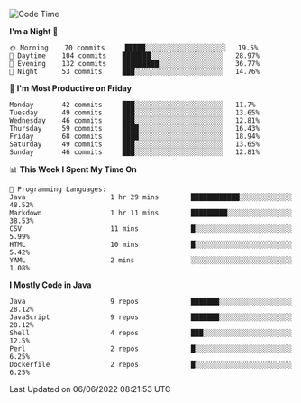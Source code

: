 <!--START_SECTION:waka-->
![Code Time](http://img.shields.io/badge/Code%20Time-0%20secs-blue)

**I'm a Night 🦉** 

```text
🌞 Morning    70 commits     █████░░░░░░░░░░░░░░░░░░░░   19.5% 
🌆 Daytime    104 commits    ███████░░░░░░░░░░░░░░░░░░   28.97% 
🌃 Evening    132 commits    █████████░░░░░░░░░░░░░░░░   36.77% 
🌙 Night      53 commits     ███░░░░░░░░░░░░░░░░░░░░░░   14.76%

```
📅 **I'm Most Productive on Friday** 

```text
Monday       42 commits     ███░░░░░░░░░░░░░░░░░░░░░░   11.7% 
Tuesday      49 commits     ███░░░░░░░░░░░░░░░░░░░░░░   13.65% 
Wednesday    46 commits     ███░░░░░░░░░░░░░░░░░░░░░░   12.81% 
Thursday     59 commits     ████░░░░░░░░░░░░░░░░░░░░░   16.43% 
Friday       68 commits     ████░░░░░░░░░░░░░░░░░░░░░   18.94% 
Saturday     49 commits     ███░░░░░░░░░░░░░░░░░░░░░░   13.65% 
Sunday       46 commits     ███░░░░░░░░░░░░░░░░░░░░░░   12.81%

```


📊 **This Week I Spent My Time On** 

```text
💬 Programming Languages: 
Java                     1 hr 29 mins        ████████████░░░░░░░░░░░░░   48.52% 
Markdown                 1 hr 11 mins        █████████░░░░░░░░░░░░░░░░   38.53% 
CSV                      11 mins             █░░░░░░░░░░░░░░░░░░░░░░░░   5.99% 
HTML                     10 mins             █░░░░░░░░░░░░░░░░░░░░░░░░   5.42% 
YAML                     2 mins              ░░░░░░░░░░░░░░░░░░░░░░░░░   1.08%

```

**I Mostly Code in Java** 

```text
Java                     9 repos             ███████░░░░░░░░░░░░░░░░░░   28.12% 
JavaScript               9 repos             ███████░░░░░░░░░░░░░░░░░░   28.12% 
Shell                    4 repos             ███░░░░░░░░░░░░░░░░░░░░░░   12.5% 
Perl                     2 repos             █░░░░░░░░░░░░░░░░░░░░░░░░   6.25% 
Dockerfile               2 repos             █░░░░░░░░░░░░░░░░░░░░░░░░   6.25%

```



 Last Updated on 06/06/2022 08:21:53 UTC
<!--END_SECTION:waka-->
